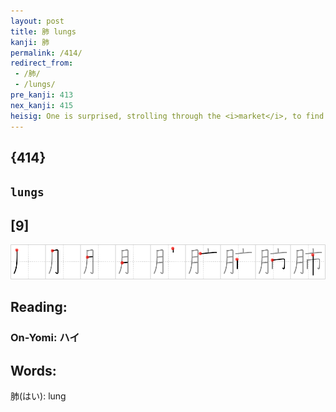 ```yaml
---
layout: post
title: 肺 lungs
kanji: 肺
permalink: /414/
redirect_from:
 - /肺/
 - /lungs/
pre_kanji: 413
nex_kanji: 415
heisig: One is surprised, strolling through the <i>market</i>, to find among the <i>meats</i> hung out for sale a slab marked: <b>lungs</b>.
---
```


## {414}

## `lungs`

## [9]

<div class="stroke"><img src="../images/E882BA.png" /></div>

## Reading:

### On-Yomi: ハイ

## Words:

肺(はい): lung
